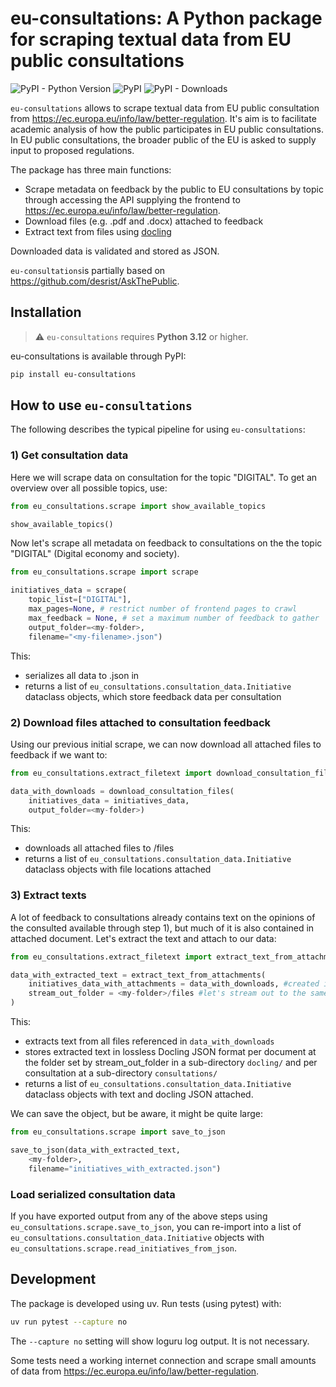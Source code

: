 # eu-consultations: A Python package for scraping textual data from EU public consultations

![PyPI - Python Version](https://img.shields.io/pypi/pyversions/eu-consultations)
![PyPI](https://img.shields.io/pypi/v/eu-consultations?label=pypi%20package)
![PyPI - Downloads](https://img.shields.io/pypi/dm/eu-consultations)

`eu-consultations` allows to scrape textual data from EU public consultation from https://ec.europa.eu/info/law/better-regulation. It's aim is to facilitate academic analysis of how the public participates in EU public consultations. In EU public consultations, the broader public of the EU is asked to supply input to proposed regulations.

The package has three main functions:

- Scrape metadata on feedback by the public to EU consultations by topic through accessing the API supplying the frontend to https://ec.europa.eu/info/law/better-regulation.
- Download files (e.g. .pdf and .docx) attached to feedback
- Extract text from files using [docling](https://github.com/docling-project/docling)

Downloaded data is validated and stored as JSON.

`eu-consultations`is partially based on https://github.com/desrist/AskThePublic.

## Installation

> ⚠️ `eu-consultations` requires **Python 3.12** or higher.

eu-consultations is available through PyPI:

```bash
pip install eu-consultations
```

## How to use `eu-consultations`

The following describes the typical pipeline for using `eu-consultations`:

### 1) Get consultation data

Here we will scrape data on consultation for the topic "DIGITAL". To get an overview over all possible topics, use:

```python
from eu_consultations.scrape import show_available_topics

show_available_topics()
```

Now let's scrape all metadata on feedback to consultations on the the topic "DIGITAL" (Digital economy and society).

```python
from eu_consultations.scrape import scrape

initiatives_data = scrape(
    topic_list=["DIGITAL"],
    max_pages=None, # restrict number of frontend pages to crawl
    max_feedback = None, # set a maximum number of feedback to gather
    output_folder=<my-folder>,
    filename="<my-filename>.json")
```

This:
- serializes all data to <my-filename>.json in <my-folder>
- returns a list of `eu_consultations.consultation_data.Initiative` dataclass objects, which store feedback data per consultation

### 2) Download files attached to consultation feedback

Using our previous initial scrape, we can now download all attached files to feedback if we want to:

```python
from eu_consultations.extract_filetext import download_consultation_files

data_with_downloads = download_consultation_files(
    initiatives_data = initiatives_data,
    output_folder=<my-folder>)
```

This:
- downloads all attached files to <my-folder>/files
- returns a list of `eu_consultations.consultation_data.Initiative` dataclass objects with file locations attached

### 3) Extract texts

A lot of feedback to consultations already contains text on the opinions of the consulted available through step 1), but much of it is also contained in attached document. Let's extract the text and attach to our data:

```python
from eu_consultations.extract_filetext import extract_text_from_attachments

data_with_extracted_text = extract_text_from_attachments(
    initiatives_data_with_attachments = data_with_downloads, #created in step 2)
    stream_out_folder = <my-folder>/files #let's stream out to the same location as files
)
```

This:
- extracts text from all files referenced in `data_with_downloads`
- stores extracted text in lossless Docling JSON format per document at the folder set by stream_out_folder in a sub-directory `docling/` and per consultation at a sub-directory `consultations/`
- returns a list of `eu_consultations.consultation_data.Initiative` dataclass objects with text and docling JSON attached.

We can save the object, but be aware, it might be quite large:

```python
from eu_consultations.scrape import save_to_json

save_to_json(data_with_extracted_text, 
    <my-folder>, 
    filename="initiatives_with_extracted.json")
```

### Load serialized consultation data

If you have exported output from any of the above steps using `eu_consultations.scrape.save_to_json`, you can re-import into a list of `eu_consultations.consultation_data.Initiative` objects with `eu_consultations.scrape.read_initiatives_from_json`.

## Development

The package is developed using uv. Run tests (using pytest) with:

```bash
uv run pytest --capture no
```

The `--capture no` setting will show loguru log output. It is not necessary.

Some tests need a working internet connection and scrape small amounts of data from https://ec.europa.eu/info/law/better-regulation.